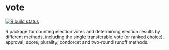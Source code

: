 # vote

[![R build status](https://github.com/r-lib/actions/workflows/R-CMD-check/badge.svg)](https://github.com/hanase/vote/actions?workflow=R-CMD-check)

R package for counting election votes and determining election results by different methods, including the single transferable vote (or ranked choice), approval, score, plurality, condorcet and two-round runoff methods.


